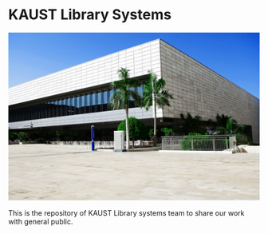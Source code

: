# KAUST Library Systems 

![KAUST Library](../kaust_library_2.jpg)

This is the repository of KAUST Library systems team to share our work with general public.
